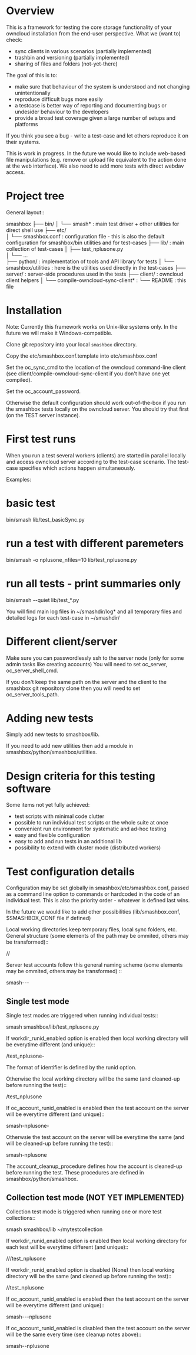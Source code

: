 Overview
========

This is a framework for testing the core storage functionality of your
owncloud installation from the end-user perspective. What we (want to)
check:
   * sync clients in various scenarios (partially implemented)
   * trashbin and versioning (partially implemented)
   * sharing of files and folders (not-yet-there)

The goal of this is to:
   * make sure that behaviour of the system is understood and not 
     changing unintentionally
   * reproduce difficult bugs more easily
   * a testcase is better way of reporting and documenting bugs 
     or undesider behaviour to the developers
   * provide a broad test coverage given a large number of setups and platforms

If you think you see a bug - write a test-case and let others
reproduce it on their systems.

This is work in progress. In the future we would like to include
web-based file manipulations (e.g. remove or upload file equivalent to
the action done at the web interface). We also need to add more tests
with direct webdav access.

Project tree
============

General layout::

   smashbox
   ├── bin/
   │   └── smash*                        	: main test driver + other utilities for direct shell use
   ├── etc/				
   │   └── smashbox.conf			: configuration file - this is also the default configuration for smashbox/bin utilities and for test-cases
   ├── lib/                                     : main collection of test-cases
   │   ├── test_nplusone.py			
   │   └── ...  			        
   ├── python/					: implementation of tools and API library for tests
   │   └── smashbox/utilities                   : here is the utilities used directly in the test-cases
   ├── server/					: server-side procedures used in the tests
   ├── client/					: owncloud client helpers 
   │   └── compile-owncloud-sync-client*	: 
   └── README					: this file
   

Installation
============

Note: Currently this framework works on Unix-like systems only. In the
future we will make it Windows-compatible.

Clone git repository into your local ``smashbox`` directory.

Copy the etc/smashbox.conf.template into etc/smashbox.conf

Set the oc_sync_cmd to the location of the owncloud command-line
client (see client/compile-owncloud-sync-client if you don't have one
yet compiled).

Set the oc_account_password.

Otherwise the default configuration should work out-of-the-box if you
run the smashbox tests locally on the owncloud server. You should try
that first (on the TEST server instance).

First test runs
===============

When you run a test several workers (clients) are started in parallel
locally and access owncloud server according to the test-case
scenario. The test-case specifies which actions happen simultaneously.

Examples:

  # basic test
  bin/smash lib/test_basicSync.py

  # run a test with different paremeters
  bin/smash -o nplusone_nfiles=10 lib/test_nplusone.py

  # run all tests - print summaries only
  bin/smash --quiet lib/test_*.py

You will find main log files in ~/smashdir/log* and all temporary files and detailed logs for each test-case in ~/smashdir/<test-case>


Different client/server
=======================

Make sure you can passwordlessly ssh to the server node (only for some admin tasks like creating accounts)
You will need to set oc_server, oc_server_shell_cmd. 

If you don't keep the same path on the server and the client to the smashbox git repository clone then you will need to set oc_server_tools_path.


Adding new tests
================

Simply add new tests to smashbox/lib.

If you need to add new utilities then add a module in smashbox/python/smashbox/utilities.


Design criteria for this testing software
=========================================

Some items not yet fully achieved:

  - test scripts with minimal code clutter
  - possible to run individual test scripts or the whole suite at once
  - convenient run environment for systematic and ad-hoc testing
  - easy and flexible configuration
  - easy to add and run tests in an additional lib
  - possibility to extend with cluster mode (distributed workers)


Test configuration details
==========================

Configuration may be set globally in smashbox/etc/smashbox.conf,
passed as a command line option to commands or hardcoded in the code
of an individual test. This is also the priority order - whatever is
defined last wins.

In the future we would like to add other possibilities
(lib/smashbox.conf, $SMASHBOX_CONF file if defined)

Local working directories keep temporary files, local sync folders, etc. General structure (some elements of the path may be ommited, others may be transformed)::

   <smashdir>/<rundir>/<testname>

Server test accounts follow this general naming scheme (some elements may be ommited, others may be transformed) ::

   smash-<runid>-<collection>-<testname>
   

Single test mode
----------------

Single test modes are triggered when running individual tests::

  smash smashbox/lib/test_nplusone.py

If workdir_runid_enabled option is enabled then local working directory will be everytime different (and unique)::
 
   <runbasedir>/test_nplusone-<runid>

The format of <runid> identifier is defined by the runid option.

Otherwise the local working directory will be the same (and cleaned-up before running the test)::

   <runbasedir>/test_nplusone

If oc_account_runid_enabled is enabled then the test account on the server will be everytime different (and unique)::

   smash-nplusone-<runid>

Otherwsie the test account on the server will be everytime the same (and will be cleaned-up before running the test)::

   smash-nplusone

The account_cleanup_procedure defines how the account is cleaned-up before running the test. These procedures are defined in smashbox/python/smashbox.

Collection test mode (NOT YET IMPLEMENTED)
------------------------------------------

Collection test mode is triggered when running one or more test collections::

   smash smashbox/lib ~/mytestcollection

If workdir_runid_enabled option is enabled then local working directory for each test will be everytime different (and unique)::

   <runbasedir>/<runid>/<collection>/test_nplusone

If workdir_runid_enabled option is disabled (None) then local working directory will be the same (and cleaned up before running the test)::

   <runbasedir>/<collection>/test_nplusone

If oc_account_runid_enabled is enabled then the test account on the server will be everytime different (and unique)::

   smash-<runid>-<collection>-nplusone

If oc_account_runid_enabled is disabled then the test account on the server will be the same every time (see cleanup notes above)::

   smash-<collection>-nplusone



